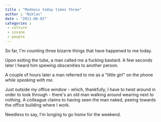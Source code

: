 ```yaml
---
title : "Madness today times three"
author : "Niklas"
date : "2011-06-03"
categories : 
 - culture
 - insane
 - people
---
```


So far, I'm counting three bizarre things that have happened to me today.

Upon exiting the tube, a man called me a fucking bastard. A few seconds later I heard him spewing obscenities to another person.

A couple of hours later a man referred to me as a "little girl" on the phone _while speaking with me_.

Just outside my office window - which, thankfully, I have to twist around in order to look through - there's an old man walking around wearing next to nothing. A colleague claims to having seen the man naked, peeing towards the office building where I work.

Needless to say, I'm longing to go home for the weekend.
